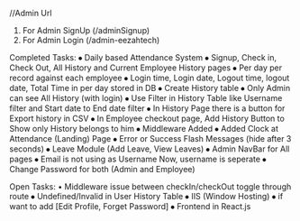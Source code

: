 //Admin Url
1) For Admin SignUp (/adminSignup)
2) For Admin Login (/admin-eezahtech)


Completed Tasks:
⦁	Daily based Attendance System
⦁	Signup, Check in, Check Out, All History and Current Employee History pages
⦁	Per day per record against each employee
⦁	Login time, Login date, Logout time, logout date, Total Time in per day stored in DB
⦁	Create History table 
⦁	Only Admin can see All History (with login)
⦁	Use Filter in History Table  like Username filter and Start date to End date filter
⦁	In History Page there is a button for Export history in CSV
⦁	In Employee checkout page, Add History Button to Show only History belongs to him 
⦁	Middleware Added
⦁	Added Clock at Attendance (Landing) Page
⦁	Error or Success Flash Messages (hide after 3 seconds)
⦁	Leave Module (Add Leave, View Leaves)
⦁	Admin NavBar for All pages
⦁	Email is not using as Username Now, username is seperate
⦁	Change Password for both (Admin and Employee)


Open Tasks: 
•	Middleware issue between checkIn/checkOut toggle through route 
⦁	Undefined/Invalid in User History Table
⦁	IIS (Window Hosting)
⦁	if want to add [Edit Profile, Forget Password]
⦁	Frontend in React.js
